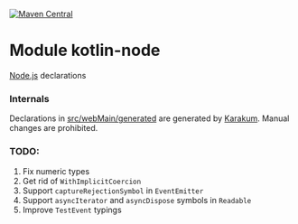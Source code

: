 [![Maven Central](https://img.shields.io/maven-central/v/org.jetbrains.kotlin-wrappers/kotlin-node)](https://search.maven.org/artifact/org.jetbrains.kotlin-wrappers/kotlin-node)

# Module kotlin-node

[Node.js](https://nodejs.org/) declarations

### Internals

Declarations in [src/webMain/generated](./src/webMain/generated) are generated
by [Karakum](https://github.com/karakum-team/karakum).
Manual changes are prohibited.

### TODO:

1) Fix numeric types
2) Get rid of `WithImplicitCoercion`
3) Support `captureRejectionSymbol` in `EventEmitter`
4) Support `asyncIterator` and `asyncDispose` symbols in `Readable`
5) Improve `TestEvent` typings
